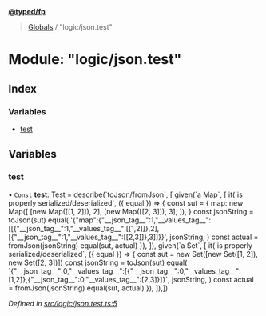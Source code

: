 **[@typed/fp](../README.md)**

> [Globals](../globals.md) / "logic/json.test"

# Module: "logic/json.test"

## Index

### Variables

* [test](_logic_json_test_.md#test)

## Variables

### test

• `Const` **test**: Test = describe(\`toJson/fromJson\`, [ given(\`a Map\`, [ it(\`is properly serialized/deserialized\`, ({ equal }) => { const sut = { map: new Map([ [new Map([[1, 2]]), 2], [new Map([[2, 3]]), 3], ]), } const jsonString = toJson(sut) equal( '{"map":{"\_\_json\_tag\_\_":1,"\_\_values\_tag\_\_":[[{"\_\_json\_tag\_\_":1,"\_\_values\_tag\_\_":[[1,2]]},2],[{"\_\_json\_tag\_\_":1,"\_\_values\_tag\_\_":[[2,3]]},3]]}}', jsonString, ) const actual = fromJson(jsonString) equal(sut, actual) }), ]), given(\`a Set\`, [ it(\`is properly serialized/deserialized\`, ({ equal }) => { const sut = new Set([new Set([1, 2]), new Set([2, 3])]) const jsonString = toJson(sut) equal( \`{"\_\_json\_tag\_\_":0,"\_\_values\_tag\_\_":[{"\_\_json\_tag\_\_":0,"\_\_values\_tag\_\_":[1,2]},{"\_\_json\_tag\_\_":0,"\_\_values\_tag\_\_":[2,3]}]}\`, jsonString, ) const actual = fromJson(jsonString) equal(sut, actual) }), ]),])

*Defined in [src/logic/json.test.ts:5](https://github.com/TylorS/typed-fp/blob/559f273/src/logic/json.test.ts#L5)*
